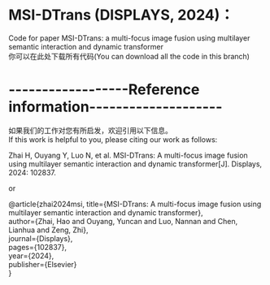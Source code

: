 # MSI-DTrans (DISPLAYS, 2024)：
Code for paper MSI-DTrans: a multi-focus image fusion using multilayer semantic interaction and dynamic transformer  
你可以在此处下载所有代码(You can download all the code in this branch)  

# ------------------Reference information--------------------  
如果我们的工作对您有所启发，欢迎引用以下信息。  
If this work is helpful to you, please citing our work as follows:  
  
Zhai H, Ouyang Y, Luo N, et al. MSI-DTrans: A multi-focus image fusion using multilayer semantic interaction and dynamic transformer[J]. Displays, 2024: 102837.  
  
or
  
@article{zhai2024msi,
  title={MSI-DTrans: A multi-focus image fusion using multilayer semantic interaction and dynamic transformer},  
  author={Zhai, Hao and Ouyang, Yuncan and Luo, Nannan and Chen, Lianhua and Zeng, Zhi},  
  journal={Displays},  
  pages={102837},  
  year={2024},  
  publisher={Elsevier}  
}

